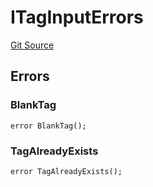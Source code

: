 # ITagInputErrors
[Git Source](https://github.com/thrackle-io/tron/blob/fceb75bbcbc9fcccdbb0ae49e82ea903ed8190d1/src/interfaces/IErrors.sol)


## Errors
### BlankTag

```solidity
error BlankTag();
```

### TagAlreadyExists

```solidity
error TagAlreadyExists();
```

